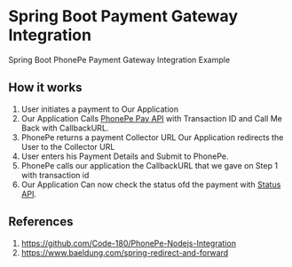 # Spring Boot Payment Gateway Integration
Spring Boot PhonePe Payment Gateway Integration Example

## How it works
1. User initiates a payment to Our Application
2. Our Application Calls [PhonePe Pay API](https://developer.phonepe.com/v1/reference/pay-api/) with Transaction ID and Call Me Back with CallbackURL.
2. PhonePe returns a payment Collector URL Our Application redirects the User to the Collector URL
4. User enters his Payment Details and Submit to PhonePe.
5. PhonePe calls our application the CallbackURL that we gave on Step 1 with transaction id 
6. Our Application Can now check the status ofd the payment with [Status API](https://developer.phonepe.com/v1/reference/check-status-api-1).

## References
1. https://github.com/Code-180/PhonePe-Nodejs-Integration
2. https://www.baeldung.com/spring-redirect-and-forward
